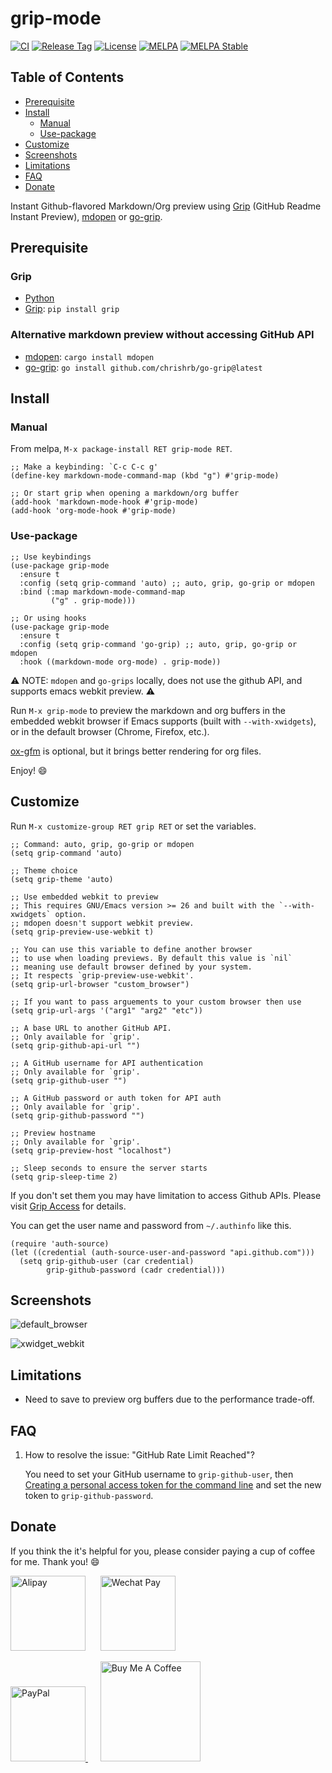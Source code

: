 # grip-mode

[![CI](https://github.com/seagle0128/grip-mode/actions/workflows/ci.yml/badge.svg)](https://github.com/seagle0128/grip-mode/actions/workflows/ci.yml)
[![Release Tag](https://img.shields.io/github/tag/seagle0128/grip-mode.svg?label=releases)](https://github.com/seagle0128/grip-mode/releases)
[![License](http://img.shields.io/:License-GPL3-blue.svg)](License)
[![MELPA](https://melpa.org/packages/grip-mode-badge.svg)](https://melpa.org/#/grip-mode)
[![MELPA Stable](https://stable.melpa.org/packages/grip-mode-badge.svg)](https://stable.melpa.org/#/grip-mode)

<!-- markdown-toc start - Don't edit this section. Run M-x markdown-toc-refresh-toc -->

## Table of Contents

- [Prerequisite](#prerequisite)
- [Install](#install)
  - [Manual](#manual)
  - [Use-package](#use-package)
- [Customize](#customize)
- [Screenshots](#screenshots)
- [Limitations](#limitations)
- [FAQ](#faq)
- [Donate](#donate)

<!-- markdown-toc end -->

Instant Github-flavored Markdown/Org preview using [Grip](https://github.com/joeyespo/grip)
(GitHub Readme Instant Preview), [mdopen](https://github.com/immanelg/mdopen) or [go-grip](https://github.com/chrishrb/go-grip).

## Prerequisite

### Grip
- [Python](https://www.python.org/)
- [Grip](https://github.com/joeyespo/grip): `pip install grip`

### Alternative markdown preview without accessing GitHub API
- [mdopen](https://github.com/immanelg/mdopen): `cargo install mdopen`
- [go-grip](https://github.com/chrishrb/go-grip): `go install github.com/chrishrb/go-grip@latest`

## Install

### Manual

From melpa, `M-x package-install RET grip-mode RET`.

```emacs-lisp
;; Make a keybinding: `C-c C-c g'
(define-key markdown-mode-command-map (kbd "g") #'grip-mode)

;; Or start grip when opening a markdown/org buffer
(add-hook 'markdown-mode-hook #'grip-mode)
(add-hook 'org-mode-hook #'grip-mode)
```

### Use-package

```emacs-lisp
;; Use keybindings
(use-package grip-mode
  :ensure t
  :config (setq grip-command 'auto) ;; auto, grip, go-grip or mdopen
  :bind (:map markdown-mode-command-map
         ("g" . grip-mode)))

;; Or using hooks
(use-package grip-mode
  :ensure t
  :config (setq grip-command 'go-grip) ;; auto, grip, go-grip or mdopen
  :hook ((markdown-mode org-mode) . grip-mode))
```

⚠️ NOTE: `mdopen` and `go-grips` locally, does not use the github API, and supports emacs webkit preview. ⚠️

Run `M-x grip-mode` to preview the markdown and org buffers in the embedded
webkit browser if Emacs supports (built with `--with-xwidgets`), or in the
default browser (Chrome, Firefox, etc.).

[ox-gfm](https://github.com/larstvei/ox-gfm) is optional, but it brings better
rendering for org files.

Enjoy! :smile:

## Customize

Run `M-x customize-group RET grip RET` or set the variables.

```emacs-lisp
;; Command: auto, grip, go-grip or mdopen
(setq grip-command 'auto)

;; Theme choice
(setq grip-theme 'auto)

;; Use embedded webkit to preview
;; This requires GNU/Emacs version >= 26 and built with the `--with-xwidgets` option.
;; mdopen doesn't support webkit preview.
(setq grip-preview-use-webkit t)

;; You can use this variable to define another browser
;; to use when loading previews. By default this value is `nil`
;; meaning use default browser defined by your system.
;; It respects `grip-preview-use-webkit'.
(setq grip-url-browser "custom_browser")

;; If you want to pass arguements to your custom browser then use
(setq grip-url-args '("arg1" "arg2" "etc"))

;; A base URL to another GitHub API.
;; Only available for `grip'.
(setq grip-github-api-url "")

;; A GitHub username for API authentication
;; Only available for `grip'.
(setq grip-github-user "")

;; A GitHub password or auth token for API auth
;; Only available for `grip'.
(setq grip-github-password "")

;; Preview hostname
;; Only available for `grip'.
(setq grip-preview-host "localhost")

;; Sleep seconds to ensure the server starts
(setq grip-sleep-time 2)
```

If you don't set them you may have limitation to access Github APIs. Please
visit [Grip Access](https://github.com/joeyespo/grip#access) for details.

You can get the user name and password from `~/.authinfo` like this.

```emacs-lisp
(require 'auth-source)
(let ((credential (auth-source-user-and-password "api.github.com")))
  (setq grip-github-user (car credential)
        grip-github-password (cadr credential)))
```

## Screenshots

![default_browser](https://user-images.githubusercontent.com/140797/62999172-28333480-bea0-11e9-86a3-10ef1be54c16.png "Preview in browser")

![xwidget_webkit](https://user-images.githubusercontent.com/140797/72371426-52369e80-373f-11ea-920a-5b6154852c57.png "Preview in embedded webkit")

## Limitations

- Need to save to preview org buffers due to the performance trade-off.

## FAQ

1. How to resolve the issue: "GitHub Rate Limit Reached"?

   You need to set your GitHub username to `grip-github-user`, then
   [Creating a personal access token for the command
   line](https://help.github.com/en/articles/creating-a-personal-access-token-for-the-command-line)
   and set the new token to `grip-github-password`.

## Donate

If you think the it's helpful for you, please consider paying a cup of coffee
for me. Thank you! :smile:

<img
src="https://user-images.githubusercontent.com/140797/65818854-44204900-e248-11e9-9cc5-3e6339587cd8.png"
alt="Alipay" width="120"/>
&nbsp;&nbsp;&nbsp;&nbsp;
<img
src="https://user-images.githubusercontent.com/140797/65818844-366ac380-e248-11e9-931c-4bd872d0566b.png"
alt="Wechat Pay" width="120"/>

<a href="https://paypal.me/seagle0128" target="_blank">
<img
src="https://www.paypalobjects.com/digitalassets/c/website/marketing/apac/C2/logos-buttons/optimize/44_Grey_PayPal_Pill_Button.png"
alt="PayPal" width="120" />
</a>
&nbsp;&nbsp;&nbsp;&nbsp;
<a href="https://www.buymeacoffee.com/s9giES1" target="_blank">
<img src="https://cdn.buymeacoffee.com/buttons/default-orange.png" alt="Buy Me A Coffee"
width="160"/>
</a>
